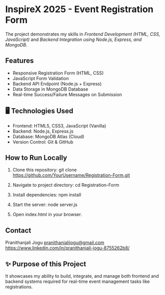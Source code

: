 # InspireX 2025 - Event Registration Form

The project demonstrates my skills in *Frontend Development (HTML, CSS, JavaScript)* and *Backend Integration using Node.js, Express, and MongoDB*.


## Features
- Responsive Registration Form (HTML, CSS)
- JavaScript Form Validation
- Backend API Endpoint (Node.js + Express)
- Data Storage in MongoDB Database
- Real-time Success/Failure Messages on Submission


## 🖥 Technologies Used
- Frontend: HTML5, CSS3, JavaScript (Vanilla)
- Backend: Node.js, Express.js
- Database: MongoDB Atlas (Cloud)
- Version Control: Git & GitHub

## How to Run Locally
1. Clone this repository:
git clone https://github.com/YourUsername/Registration-Form.git

2. Navigate to project directory:
cd Registration-Form

3. Install dependencies:
npm install

4. Start the server:
node server.js

5. Open index.html in your browser.

##  Contact
Pranithanjali Jogu
pranithanjalijogu@gmail.com
https://www.linkedin.com/in/pranithanjali-jogu-8755262b8/

## ✨ Purpose of this Project 
It showcases my ability to build, integrate, and manage both frontend and backend systems required for real-time event management tasks like registrations.
